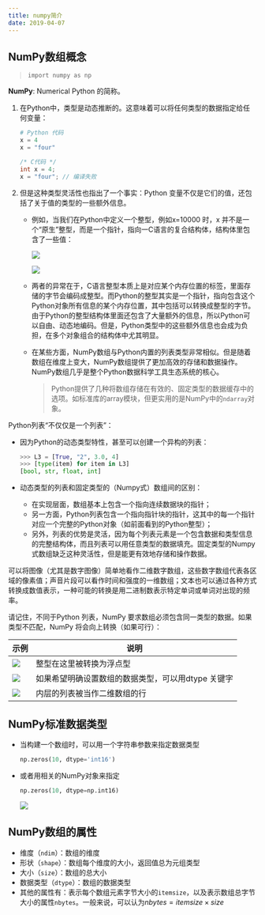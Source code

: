 ```yaml
---
title: numpy简介
date: 2019-04-07
---
```


## NumPy数组概念

> `import numpy as np`

**NumPy**: Numerical Python 的简称。

1. 在Python中，类型是动态推断的。这意味着可以将任何类型的数据指定给任何变量：

    ```python
    # Python 代码
    x = 4
    x = "four"
    ```

    ```c
    /* C代码 */
    int x = 4;
    x = "four"; // 编译失败
    ```

2. 但是这种类型灵活性也指出了一个事实：Python 变量不仅是它们的值，还包括了关于值的类型的一些额外信息。

    - 例如，当我们在Python中定义一个整型，例如x=10000 时，x 并不是一个“原生”整型，而是一个指针，指向一C语言的复合结构体，结构体里包含了一些值：

        ![](https://chua-n.gitee.io/figure-bed/notebook/Python/297.png)

        ![](https://chua-n.gitee.io/figure-bed/notebook/Python/298.png)

    - 两者的异常在于，C语言整型本质上是对应某个内存位置的标签，里面存储的字节会编码成整型。而Python的整型其实是一个指针，指向包含这个Python对象所有信息的某个内存位置，其中包括可以转换成整型的字节。由于Python的整型结构体里面还包含了大量额外的信息，所以Python可以自由、动态地编码。但是，Python类型中的这些额外信息也会成为负担，在多个对象组合的结构体中尤其明显。
    
    - 在某些方面，NumPy数组与Python内置的列表类型非常相似。但是随着数组在维度上变大，NumPy数组提供了更加高效的存储和数据操作。NumPy数组几乎是整个Python数据科学工具生态系统的核心。
    
        > Python提供了几种将数组存储在有效的、固定类型的数据缓存中的选项。如标准库的array模块，但更实用的是NumPy中的`ndarray`对象。

Python列表“不仅仅是一个列表”：

- 因为Python的动态类型特性，甚至可以创建一个异构的列表：

    ```python
    >>> L3 = [True, "2", 3.0, 4]
    >>> [type(item) for item in L3]
    [bool, str, float, int]
    ```

- 动态类型的列表和固定类型的（Numpy式）数组间的区别：

    - 在实现层面，数组基本上包含一个指向连续数据块的指针；
    - 另一方面，Python列表包含一个指向指针块的指针，这其中的每一个指针对应一个完整的Python对象（如前面看到的Python整型）；
    - 另外，列表的优势是灵活，因为每个列表元素是一个包含数据和类型信息的完整结构体，而且列表可以用任意类型的数据填充。固定类型的Numpy式数组缺乏这种灵活性，但是能更有效地存储和操作数据。

可以将图像（尤其是数字图像）简单地看作二维数字数组，这些数字数组代表各区域的像素值；声音片段可以看作时间和强度的一维数组；文本也可以通过各种方式转换成数值表示，一种可能的转换是用二进制数表示特定单词或单词对出现的频率。

请记住，不同于Python 列表，NumPy 要求数组必须包含同一类型的数据。如果类型不匹配，NumPy 将会向上转换（如果可行）：

| 示例                                                 | 说明                                               |
| ---------------------------------------------------- | -------------------------------------------------- |
| ![](https://chua-n.gitee.io/figure-bed/notebook/Python/299.png) | 整型在这里被转换为浮点型                           |
| ![](https://chua-n.gitee.io/figure-bed/notebook/Python/300.png) | 如果希望明确设置数组的数据类型，可以用dtype 关键字 |
| ![](https://chua-n.gitee.io/figure-bed/notebook/Python/301.png) | 内层的列表被当作二维数组的行                       |

## NumPy标准数据类型

- 当构建一个数组时，可以用一个字符串参数来指定数据类型

    ```python
    np.zeros(10, dtype='int16')
    ```

- 或者用相关的NumPy对象来指定

    ```python
    np.zeros(10, dtype=np.int16)
    ```

    ![](https://chua-n.gitee.io/figure-bed/notebook/Python/302.png)

## NumPy数组的属性

- 维度（`ndim`）：数组的维度
- 形状（`shape`）：数组每个维度的大小，返回值总为元组类型
- 大小（`size`）：数组的总大小
- 数据类型（`dtype`）：数组的数据类型
- 其他的属性有：表示每个数组元素字节大小的`itemsize`，以及表示数组总字节大小的属性`nbytes`。一般来说，可以认为$nbytes=itemsize \times size$